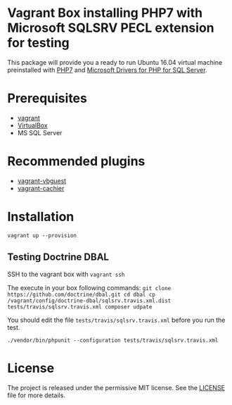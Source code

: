 # Vagrant Box installing PHP7 with Microsoft SQLSRV PECL extension for testing

This package will provide you a ready to run Ubuntu 16.04 virtual machine preinstalled
with [PHP7](http://php.net) and [Microsoft Drivers for PHP for SQL Server](https://github.com/Azure/msphpsql).

# Prerequisites
* [vagrant](https://www.vagrantup.com/)
* [VirtualBox](https://www.virtualbox.org/)
* MS SQL Server

# Recommended plugins
* [vagrant-vbguest](https://github.com/dotless-de/vagrant-vbguest)
* [vagrant-cachier](http://fgrehm.viewdocs.io/vagrant-cachier/)

# Installation
`
vagrant up --provision
`

## Testing Doctrine DBAL

SSH to the vagrant box with `vagrant ssh`

The execute in your box following commands:
`
git clone https://github.com/doctrine/dbal.git
cd dbal
cp /vagrant/config/doctrine-dbal/sqlsrv.travis.xml.dist tests/travis/sqlsrv.travis.xml
composer udpate
`

You should edit the file `tests/travis/sqlsrv.travis.xml` before you run the test.

`
./vendor/bin/phpunit --configuration tests/travis/sqlsrv.travis.xml
`

# License

The project is released under the permissive MIT license.
See the [LICENSE](LICENSE) file for more details.


